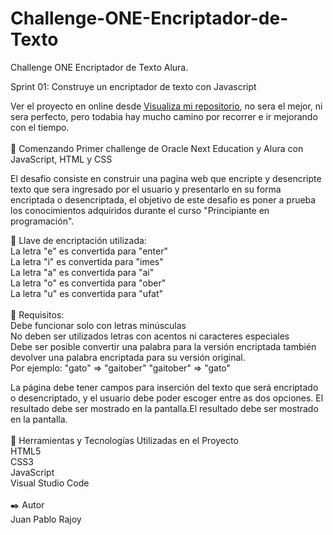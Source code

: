 # Challenge-ONE-Encriptador-de-Texto
Challenge ONE Encriptador de Texto Alura.

Sprint 01: Construye un encriptador de texto con Javascript

Ver el proyecto en online desde <a href="https://jpablo903.github.io/Challenge-ONE-Encriptador-de-Texto
/">Visualiza mi repositorio</a>, no sera el mejor, ni sera perfecto, pero todabia hay mucho camino por recorrer e ir mejorando con el tiempo.<br><br>
🚀 Comenzando
Primer challenge de Oracle Next Education y Alura con JavaScript, HTML y CSS

El desafio consiste en construir una pagina web que encripte y desencripte texto que sera ingresado por el usuario y presentarlo en su forma encriptada o desencriptada, el objetivo de este desafio es poner a prueba los conocimientos adquiridos durante el curso "Principiante en programación".

🔐 Llave de encriptación utilizada:<br>
La letra "e" es convertida para "enter"<br>
La letra "i" es convertida para "imes"<br>
La letra "a" es convertida para "ai"<br>
La letra "o" es convertida para "ober"<br>
La letra "u" es convertida para "ufat"<br><br>
📌 Requisitos:<br>
Debe funcionar solo con letras minúsculas<br>
No deben ser utilizados letras con acentos ni caracteres especiales<br>
Debe ser posible convertir una palabra para la versión encriptada también devolver una palabra encriptada para su versión original.<br>
Por ejemplo: "gato" => "gaitober" "gaitober" => "gato"<br>

La página debe tener campos para inserción del texto que será encriptado o desencriptado, y el usuario debe poder escoger entre as dos opciones. El resultado debe ser mostrado en la pantalla.El resultado debe ser mostrado en la pantalla.
<br><br>
🔧 Herramientas y Tecnologías Utilizadas en el Proyecto<br>
HTML5<br>
CSS3<br>
JavaScript<br>
Visual Studio Code<br><br>
✒️ Autor<br>
Juan Pablo Rajoy
